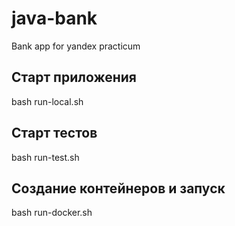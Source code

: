 # java-bank
Bank app for yandex practicum

## Старт приложения

bash run-local.sh

## Старт тестов

bash run-test.sh

## Создание контейнеров и запуск

bash run-docker.sh